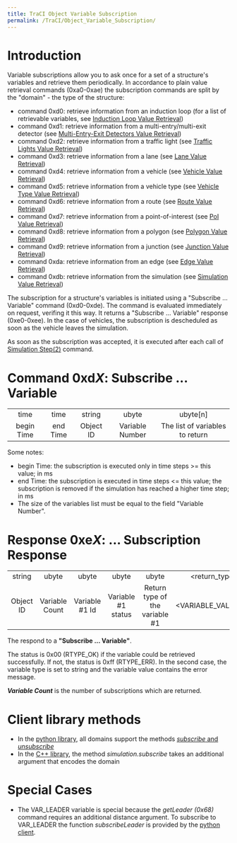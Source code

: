 ```yaml
---
title: TraCI Object Variable Subscription
permalink: /TraCI/Object_Variable_Subscription/
---
```


# Introduction

Variable subscriptions allow you to ask once for a set of a structure's
variables and retrieve them periodically. In accordance to plain value
retrieval commands (0xa0-0xae) the subscription commands are split by
the "domain" - the type of the structure:

  - command 0xd0: retrieve information from an induction loop (for a
    list of retrievable variables, see [Induction Loop Value
    Retrieval](TraCI/Induction_Loop_Value_Retrieval.md))
  - command 0xd1: retrieve information from a multi-entry/multi-exit
    detector (see [Multi-Entry-Exit Detectors Value
    Retrieval](TraCI/Multi-Entry-Exit_Detectors_Value_Retrieval.md))
  - command 0xd2: retrieve information from a traffic light (see
    [Traffic Lights Value
    Retrieval](TraCI/Traffic_Lights_Value_Retrieval.md))
  - command 0xd3: retrieve information from a lane (see [Lane Value
    Retrieval](TraCI/Lane_Value_Retrieval.md))
  - command 0xd4: retrieve information from a vehicle (see [Vehicle
    Value Retrieval](TraCI/Vehicle_Value_Retrieval.md))
  - command 0xd5: retrieve information from a vehicle type (see [Vehicle
    Type Value Retrieval](TraCI/VehicleType_Value_Retrieval.md))
  - command 0xd6: retrieve information from a route (see [Route Value
    Retrieval](TraCI/Route_Value_Retrieval.md))
  - command 0xd7: retrieve information from a point-of-interest (see
    [PoI Value Retrieval](TraCI/POI_Value_Retrieval.md))
  - command 0xd8: retrieve information from a polygon (see [Polygon
    Value Retrieval](TraCI/Polygon_Value_Retrieval.md))
  - command 0xd9: retrieve information from a junction (see [Junction
    Value Retrieval](TraCI/Junction_Value_Retrieval.md))
  - command 0xda: retrieve information from an edge (see [Edge Value
    Retrieval](TraCI/Edge_Value_Retrieval.md))
  - command 0xdb: retrieve information from the simulation (see
    [Simulation Value
    Retrieval](TraCI/Simulation_Value_Retrieval.md))

The subscription for a structure's variables is initiated using a
"Subscribe ... Variable" command (0xd0-0xde). The command is evaluated
immediately on request, verifing it this way. It returns a "Subscribe
... Variable" response (0xe0-0xee). In the case of vehicles, the
subscription is descheduled as soon as the vehicle leaves the
simulation.

As soon as the subscription was accepted, it is executed after each call
of [Simulation
Step(2)](TraCI/Control-related_commands#Command_0x02:_Simulation_Step.282.29.md)
command.

# Command 0xd<i>X</i>: Subscribe ... Variable

|            |          |           |                 |                                 |
| :--------: | :------: | :-------: | :-------------: | :-----------------------------: |
|    time    |   time   |  string   |      ubyte      |           ubyte\[n\]            |
| begin Time | end Time | Object ID | Variable Number | The list of variables to return |

Some notes:

  - begin Time: the subscription is executed only in time steps \>= this
    value; in ms
  - end Time: the subscription is executed in time steps \<= this value;
    the subscription is removed if the simulation has reached a higher
    time step; in ms
  - The size of the variables list must be equal to the field "Variable
    Number".

# Response 0xe<i>X</i>: ... Subscription Response

|           |                |                 |                     |                                 |                        |     |                 |                     |                                 |                        |
| :-------: | :------------: | :-------------: | :-----------------: | :-----------------------------: | :--------------------: | :-: | :-------------: | :-----------------: | :-----------------------------: | :--------------------: |
|  string   |     ubyte      |      ubyte      |        ubyte        |              ubyte              |     <return_type>      | ... |      ubyte      |        ubyte        |              ubyte              |     <return_type>      |
| Object ID | Variable Count | Variable \#1 Id | Variable \#1 status | Return type of the variable \#1 | \<VARIABLE_VALUE\#1\> | ... | Variable \#n Id | Variable \#n status | Return type of the variable \#n | \<VARIABLE_VALUE\#n\> |

The respond to a **"Subscribe ... Variable"**.

The status is 0x00 (RTYPE_OK) if the variable could be retrieved
successfully. If not, the status is 0xff (RTYPE_ERR). In the second
case, the variable type is set to string and the variable value contains
the error message.

***Variable Count*** is the number of subscriptions which are returned.

# Client library methods

  - In the [python
    library](TraCI/Interfacing_TraCI_from_Python#Subscriptions.md),
    all domains support the methods [*subscribe* and
    *unsubscribe*](https://sumo.dlr.de/pydoc/traci.domain.html#Domain)
  - In the [C++ library](TraCI/C%2B%2BTraCIAPI.md), the method
    *simulation.subscribe* takes an additional argument that encodes the
    domain

# Special Cases

  - The VAR_LEADER variable is special because the *getLeader (0x68)*
    command requires an additional distance argument. To subscribe to
    VAR_LEADER the function *subscribeLeader* is provided by the
    [python client](TraCI/Interfacing_TraCI_from_Python.md).
